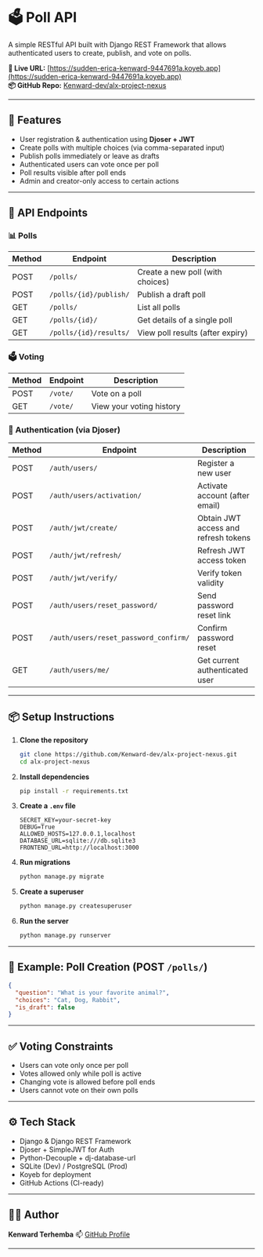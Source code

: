 # 🗳️ Poll API

A simple RESTful API built with Django REST Framework that allows authenticated users to create, publish, and vote on polls.

**🔗 Live URL:** [https://sudden-erica-kenward-9447691a.koyeb.app](https://sudden-erica-kenward-9447691a.koyeb.app)  
**📦 GitHub Repo:** [Kenward-dev/alx-project-nexus](https://github.com/Kenward-dev/alx-project-nexus/)

---

## 🚀 Features

- User registration & authentication using **Djoser + JWT**
- Create polls with multiple choices (via comma-separated input)
- Publish polls immediately or leave as drafts
- Authenticated users can vote once per poll
- Poll results visible after poll ends
- Admin and creator-only access to certain actions

---

## 🔧 API Endpoints

### 📊 Polls

| Method | Endpoint                  | Description                        |
|--------|---------------------------|------------------------------------|
| POST   | `/polls/`                 | Create a new poll (with choices)   |
| POST   | `/polls/{id}/publish/`   | Publish a draft poll               |
| GET    | `/polls/`                 | List all polls                     |
| GET    | `/polls/{id}/`           | Get details of a single poll       |
| GET    | `/polls/{id}/results/`   | View poll results (after expiry)   |

### 🗳️ Voting

| Method | Endpoint      | Description                  |
|--------|---------------|------------------------------|
| POST   | `/vote/`      | Vote on a poll               |
| GET    | `/vote/`      | View your voting history     |

### 🔐 Authentication (via Djoser)

| Method | Endpoint                                  | Description                            |
|--------|-------------------------------------------|----------------------------------------|
| POST   | `/auth/users/`                            | Register a new user                    |
| POST   | `/auth/users/activation/`                 | Activate account (after email)         |
| POST   | `/auth/jwt/create/`                       | Obtain JWT access and refresh tokens   |
| POST   | `/auth/jwt/refresh/`                      | Refresh JWT access token               |
| POST   | `/auth/jwt/verify/`                       | Verify token validity                  |
| POST   | `/auth/users/reset_password/`             | Send password reset link               |
| POST   | `/auth/users/reset_password_confirm/`     | Confirm password reset                 |
| GET    | `/auth/users/me/`                         | Get current authenticated user         |

---

## 📦 Setup Instructions

1. **Clone the repository**
   ```bash
   git clone https://github.com/Kenward-dev/alx-project-nexus.git
   cd alx-project-nexus

2. **Install dependencies**

   ```bash
   pip install -r requirements.txt
   ```

3. **Create a `.env` file**

   ```env
   SECRET_KEY=your-secret-key
   DEBUG=True
   ALLOWED_HOSTS=127.0.0.1,localhost
   DATABASE_URL=sqlite:///db.sqlite3
   FRONTEND_URL=http://localhost:3000
   ```

4. **Run migrations**

   ```bash
   python manage.py migrate
   ```

5. **Create a superuser**

   ```bash
   python manage.py createsuperuser
   ```

6. **Run the server**

   ```bash
   python manage.py runserver
   ```

---

## 🧪 Example: Poll Creation (POST `/polls/`)

```json
{
  "question": "What is your favorite animal?",
  "choices": "Cat, Dog, Rabbit",
  "is_draft": false
}
```

---

## ✅ Voting Constraints

* Users can vote only once per poll
* Votes allowed only while poll is active
* Changing vote is allowed before poll ends
* Users cannot vote on their own polls

---

## ⚙️ Tech Stack

* Django & Django REST Framework
* Djoser + SimpleJWT for Auth
* Python-Decouple + dj-database-url
* SQLite (Dev) / PostgreSQL (Prod)
* Koyeb for deployment
* GitHub Actions (CI-ready)

---

## 🧑‍💻 Author

**Kenward Terhemba**
📫 [GitHub Profile](https://github.com/Kenward-dev)

---

